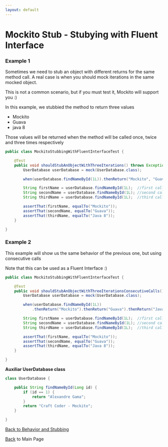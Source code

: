```yaml
---
layout: default
---
```


# Mockito Stub - Stubying with Fluent Interface

### Example 1

Sometimes we need to stub an object with different returns for the same method call. A real case is when you should mock iterations in the same mocked object.

This is not a common scenario, but if you must test it, Mockito will support you :)

In this example, we stubbied the method to return three values

- Mockito
- Guava
- java 8

Those values will be returned when the method will be called once, twice and three times respectively

```java
public class MockitoStubbingWithFluentInterfaceTest {

	@Test
	public void shouldStubAnObjectWithThreeIterations() throws Exception {
		UserDatabase userDatabase = mock(UserDatabase.class);

		when(userDatabase.findNameById(1L)).thenReturn("Mockito", "Guava", "Java 8");

		String firstName = userDatabase.findNameById(1L);  //first call
		String secondName = userDatabase.findNameById(1L); //second call
		String thirdName = userDatabase.findNameById(1L);  //third call

		assertThat(firstName, equalTo("Mockito"));
		assertThat(secondName, equalTo("Guava"));
		assertThat(thirdName, equalTo("Java 8"));
	}

}
```

### Example 2

This example will show us the same behavior of the previous one, but using consecutive calls

Note that this can be used as a Fluent Interface :)

```java
public class MockitoStubbingWithFluentInterfaceTest {

	@Test
	public void shouldStubAnObjectWithThreeIterationsConsecutiveCalls() throws Exception {
		UserDatabase userDatabase = mock(UserDatabase.class);

		when(userDatabase.findNameById(1L))
			.thenReturn("Mockito").thenReturn("Guava").thenReturn("Java 8");

		String firstName = userDatabase.findNameById(1L);  //first call
		String secondName = userDatabase.findNameById(1L); //second call
		String thirdName = userDatabase.findNameById(1L);  //third call

		assertThat(firstName, equalTo("Mockito"));
		assertThat(secondName, equalTo("Guava"));
		assertThat(thirdName, equalTo("Java 8"));
	}

}
```

**Auxiliar UserDatabase class**

```java
class UserDatabase {

	public String findNameById(Long id) {
		if (id == 1) {
			return "Alexandre Gama";
		}
		return "Craft Coder - Mockito";
	}

}
```

[Back to Behavior and Stubbing](mockito-behavior-and-stubbing)

[Back](/mockito-crafting-code) to Main Page
